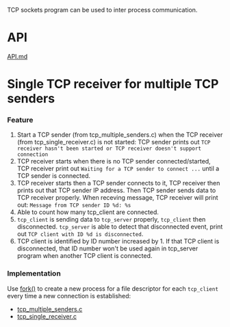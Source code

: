 TCP sockets program can be used to inter process communication.

# API

[API.md](API.md)

# Single TCP receiver for multiple TCP senders

### Feature

1. Start a TCP sender (from tcp_multiple_senders.c) when the TCP receiver (from tcp_single_receiver.c) is not started: TCP sender prints out ``TCP receiver hasn't been started or TCP receiver doesn't support connection``
2. TCP receiver starts when there is no TCP sender connected/started, TCP receiver print out ``Waiting for a TCP sender to connect ...`` until a TCP sender is connected.
3. TCP receiver starts then a TCP sender connects to it, TCP receiver then prints out that TCP sender IP address. Then TCP sender sends data to TCP receiver properly.
When receving message, TCP receiver will print out: ``Message from TCP sender ID %d: %s``
5. Able to count how many tcp_client are connected.
6. ``tcp_client`` is sending data to ``tcp_server`` properly, ``tcp_client`` then disconnected. ``tcp_server`` is able to detect that disconnected event, print out ``TCP client with ID %d is disconnected``.
7. TCP client is identified by ID number increased by 1. If that TCP client is disconnected, that ID number won't be used again in tcp_server program when another TCP client is connected.

### Implementation

Use [fork()](https://github.com/TranPhucVinh/C/tree/master/Physical%20layer/Process/Process%20cloning) to create a new process for a file descriptor for each ``tcp_client`` every time a new connection is established:

* [tcp_multiple_senders.c](tcp_multiple_senders.c)
* [tcp_single_receiver.c](tcp_single_receiver.c)
